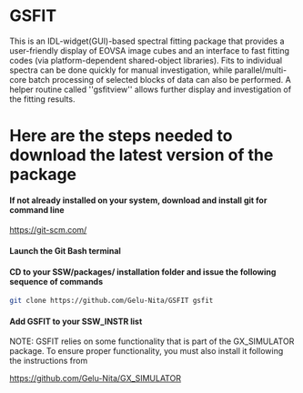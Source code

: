 # GSFIT
This is an IDL-widget(GUI)-based spectral fitting package that provides a user-friendly display of EOVSA image cubes and an interface to fast fitting codes (via platform-dependent shared-object libraries).  Fits to individual spectra can be done quickly for manual investigation, while parallel/multi-core batch processing of selected blocks of data can also be performed. A helper routine called ''gsfitview'' allows further display and investigation of the fitting results.

# Here are the steps needed to download the latest version of the package

#### If not already installed on your system, download and install git for command line

https://git-scm.com/

#### Launch the Git Bash terminal

#### CD to  your SSW/packages/ installation folder and issue the following sequence of commands

```bash
git clone https://github.com/Gelu-Nita/GSFIT gsfit
```

#### Add GSFIT to your SSW_INSTR list

NOTE: GSFIT relies on some functionality that is part of the GX_SIMULATOR package. 
To ensure proper functionality, you must also install it following the instructions from 

https://github.com/Gelu-Nita/GX_SIMULATOR

